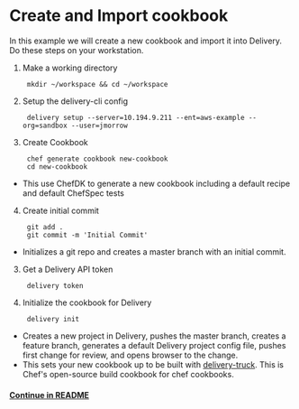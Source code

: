 # Create and Import cookbook

In this example we will create a new cookbook and import it into
Delivery. Do these steps on your workstation.

1. Make a working directory

        mkdir ~/workspace && cd ~/workspace

2. Setup the delivery-cli config

        delivery setup --server=10.194.9.211 --ent=aws-example --org=sandbox --user=jmorrow

3. Create Cookbook

        chef generate cookbook new-cookbook
        cd new-cookbook
  * This use ChefDK to generate a new cookbook including a default
    recipe and default ChefSpec tests

4. Create initial commit

        git add .
        git commit -m 'Initial Commit'
  * Initializes a git repo and creates a master branch with an initial
    commit.

3. Get a Delivery API token

        delivery token

4. Initialize the cookbook for Delivery

        delivery init
  * Creates a new project in Delivery, pushes the master branch,
    creates a feature branch, generates a default Delivery project
    config file, pushes first change for review, and opens browser to
    the change.
  * This sets your new cookbook up to be built with
    [delivery-truck](https://github.com/opscode-cookbooks/delivery-truck). This
    is Chef's open-source build cookbook for chef cookbooks.

#### [Continue in README](README.md)
